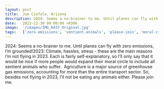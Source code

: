 ```yaml
---
layout: post
title:  Joe Ciofalo, Arizona
description: 2024: Seems a no-brainer to me. Until planes can fly with zero emissions, I’m grounded!2023: Climate, hassles, stress - these are the main reasons I’m...
date:   2023-12-30 00:00:00 +0300
image:  '/images/IMG_8437_Original.jpg'
tags:   ['zero-emissions', 'sentient-animals', 'please-join', 'moral-circle', 'major-source', 'main-reasons', 'fairly-self', 'animals-either']
---
```

2024: Seems a no-brainer to me. Until planes can fly with zero emissions, I’m grounded!2023: Climate, hassles, stress - these are the main reasons I’m not flying in 2023. Each is fairly self-explanatory, so I’ll only say that it would be nice if more people would expand their moral circle to include all sentient animals who suffer.  Agriculture is a major source of greenhouse gas emissions, accounting for more than the entire transport sector. So, besides not flying in 2023, I’ll not be eating any animals either. Please join me.

